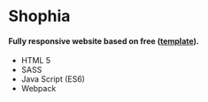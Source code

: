 # Shophia
#### Fully responsive website based on free ([template](https://dribbble.com/shots/2165903-Shophia-FREE-eCommerce-Template)).

* HTML 5
* SASS
* Java Script (ES6)
* Webpack
